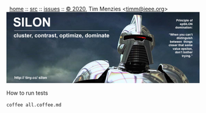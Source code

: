 <a name=top>&nbsp;</a><p>       
&nbsp;&nbsp;[home](http://tiny.cc/silon#top) ::
[src](https://github.com/timm/silon/raw/master/src) ::
[issues](http://tiny.cc/silon) ::
<a href="https://github.com/timm/silon/raw/master/raw/master/LICENSE.md">&copy; 2020</a>, Tim Menzies <<a href="mailto:timm@ieee.org">timm&commat;ieee.org</a>>
<br> [<img width=900 src="https://github.com/timm/silon/raw/master/etc/img/banner.jpg">](http://tiny.cc/silon)<br>


How to run tests

```
coffee all.coffee.md
```
